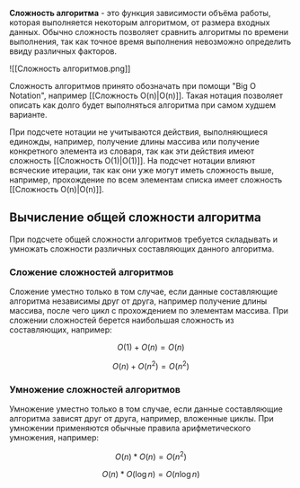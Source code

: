 **Сложность алгоритма** - это функция зависимости объёма работы, которая выполняется некоторым алгоритмом, от размера входных данных. Обычно сложность позволяет сравнить алгоритмы по времени выполнения, так как точное время выполнения невозможно определить ввиду различных факторов.

![[Сложность алгоритмов.png]]

Сложность алгоритмов принято обозначать при помощи "Big O Notation", например [[Сложность O(n)|O(n)]]. Такая нотация позволяет описать как долго будет выполняться алгоритма при самом худшем варианте. 

При подсчете нотации не учитываются действия, выполняющиеся единожды, например, получение длины массива или получение конкретного элемента из словаря, так как эти действия имеют сложность [[Сложность O(1)|O(1)]]. На подсчет нотации влияют всяческие итерации, так как они уже могут иметь сложность выше, например, прохождение по всем элементам списка имеет сложность [[Сложность O(n)|O(n)]].

## Вычисление общей сложности алгоритма

При подсчете общей сложности алгоритмов требуется складывать и умножать сложности различных составляющих данного алгоритма.

### Сложение сложностей алгоритмов

Сложение уместно только в том случае, если данные составляющие алгоритма независимы друг от друга, например получение длины массива, после чего цикл с прохождением по элементам массива. При сложении сложностей берется наибольшая сложность из составляющих, например:

$$O(1) + O(n) = O(n)$$

$$O(n) + O(n^2) = O(n^2)$$

### Умножение сложностей алгоритмов

Умножение уместно только в том случае, если данные составляющие алгоритма зависят друг от друга, например, вложенные циклы. При умножении применяются обычные правила арифметического умножения, например:

$$O(n) * O(n) = O(n^2)$$

$$O(n) * O(\log{n}) = O(n\log{n})$$

